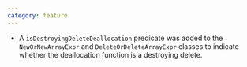 ```yaml
---
category: feature
---
```

* A `isDestroyingDeleteDeallocation` predicate was added to the `NewOrNewArrayExpr` and `DeleteOrDeleteArrayExpr` classes to indicate whether the deallocation function is a destroying delete. 
